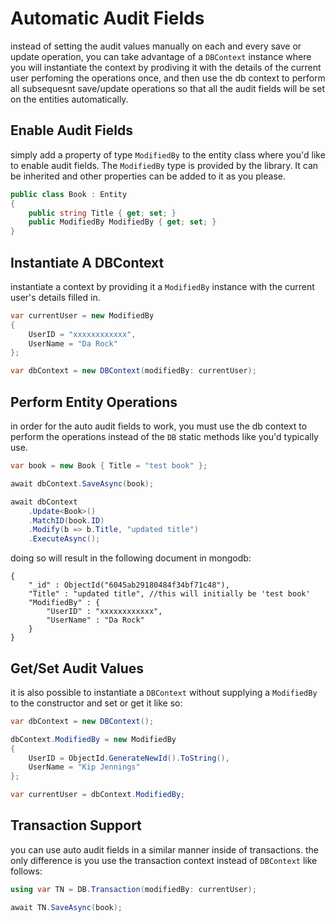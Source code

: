# Automatic Audit Fields
instead of setting the audit values manually on each and every save or update operation, you can take advantage of a `DBContext` instance where you will instantiate the context by prodiving it with the details of the current user perfoming the operations once, and then use the db context to perform all subsequesnt save/update operations so that all the audit fields will be set on the entities automatically.

## Enable Audit Fields
simply add a property of type `ModifiedBy` to the entity class where you'd like to enable audit fields. The `ModifiedBy` type is provided by the library. It can be inherited and other properties can be added to it as you please.

```csharp
public class Book : Entity
{
    public string Title { get; set; }
    public ModifiedBy ModifiedBy { get; set; }
}
```

## Instantiate A DBContext
instantiate a context by providing it a `ModifiedBy` instance with the current user's details filled in.
```csharp
var currentUser = new ModifiedBy
{
    UserID = "xxxxxxxxxxxx",
    UserName = "Da Rock"
};

var dbContext = new DBContext(modifiedBy: currentUser);
```

## Perform Entity Operations
in order for the auto audit fields to work, you must use the db context to perform the operations instead of the `DB` static methods like you'd typically use.
```csharp
var book = new Book { Title = "test book" };

await dbContext.SaveAsync(book);

await dbContext
    .Update<Book>()
    .MatchID(book.ID)
    .Modify(b => b.Title, "updated title")
    .ExecuteAsync();
```

doing so will result in the following document in mongodb:
```
{
	"_id" : ObjectId("6045ab29180484f34bf71c48"),
	"Title" : "updated title", //this will initially be 'test book'
	"ModifiedBy" : {
		"UserID" : "xxxxxxxxxxxx",
		"UserName" : "Da Rock"
	}
}
```

## Get/Set Audit Values
it is also possible to instantiate a `DBContext` without supplying a `ModifiedBy` to the constructor and set or get it like so:
```csharp
var dbContext = new DBContext();

dbContext.ModifiedBy = new ModifiedBy
{
    UserID = ObjectId.GenerateNewId().ToString(),
    UserName = "Kip Jennings"
};

var currentUser = dbContext.ModifiedBy;
```

## Transaction Support
you can use auto audit fields in a similar manner inside of transactions. the only difference is you use the transaction context instead of `DBContext` like follows:
```csharp
using var TN = DB.Transaction(modifiedBy: currentUser);

await TN.SaveAsync(book);
```